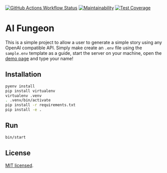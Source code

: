 [![GitHub Actions Workflow Status](https://img.shields.io/github/actions/workflow/status/jacobEAdamson/ai-fungeon-api/ci.yml)](https://github.com/jacobEAdamson/ai-fungeon-api/actions/workflows/ci.yml) [![Maintainability](https://api.codeclimate.com/v1/badges/69f5b55f3fca5fc7c1ae/maintainability)](https://codeclimate.com/github/jacobEAdamson/ai-fungeon-api/maintainability) [![Test Coverage](https://api.codeclimate.com/v1/badges/69f5b55f3fca5fc7c1ae/test_coverage)](https://codeclimate.com/github/jacobEAdamson/ai-fungeon-api/test_coverage)

# AI Fungeon

This is a simple project to allow a user to generate a simple story using any OpenAI compatible API. Simply make create an `.env` file using the `sample.env` template as a guide, start the server on your machine, open the [demo page](https://github.com/jacobEAdamson/ai-fungeon-api/blob/master/demo.html) and type your name!

## Installation

```sh
pyenv install
pip install virtualenv
virtualenv .venv
. .venv/bin/activate
pip install -r requirements.txt
pip install -e .
```

## Run

```sh
bin/start
```


## License

[MIT licensed](https://github.com/jacobEAdamson/ai-fungeon-api/blob/master/LICENSE).

